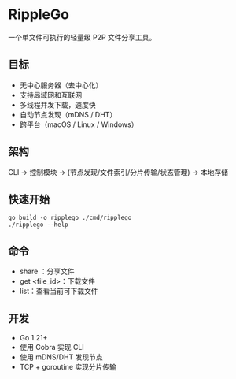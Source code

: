 # RippleGo

一个单文件可执行的轻量级 P2P 文件分享工具。

## 目标
- 无中心服务器（去中心化）
- 支持局域网和互联网
- 多线程并发下载，速度快
- 自动节点发现（mDNS / DHT）
- 跨平台（macOS / Linux / Windows）

## 架构
CLI -> 控制模块 -> (节点发现/文件索引/分片传输/状态管理) -> 本地存储

## 快速开始
```
go build -o ripplego ./cmd/ripplego
./ripplego --help
```

## 命令
- share <file>：分享文件
- get <file_id>：下载文件
- list：查看当前可下载文件

## 开发
- Go 1.21+
- 使用 Cobra 实现 CLI
- 使用 mDNS/DHT 发现节点
- TCP + goroutine 实现分片传输